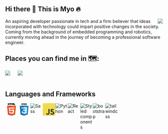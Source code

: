 ## Hi there 👋 This is Myo 🔥 

<img align='right' src='https://media1.tenor.com/images/9fb771fb621c29b0a2eae945b5ceeeb3/tenor.gif?itemid=19019116' />

An aspiring developer passionate in tech and a firm believer that ideas incorporated with technology could 
impart positive changes in the society. Coming from the background of embedded programming and robotics, currently moving ahead in the journey of becoming a professional software engineer.<br/>
## Places you can find me in 🗺: 
<a>
 <img align='left' width='40px' src='https://cdn2.iconfinder.com/data/icons/colorful-guache-social-media-logos-1/155/social-media_twitter-256.png' />
</a>
<a>
 <img align='left' width='40px' src='https://cdn4.iconfinder.com/data/icons/colorful-guache-social-media-logos-1/159/social-media_linkedin-256.png' />
</a>

<br/>
<br/>

## Languages and Frameworks
<img align="left" alt="HTML5" width="40px" src="https://raw.githubusercontent.com/github/explore/80688e429a7d4ef2fca1e82350fe8e3517d3494d/topics/html/html.png" />
<img align="left" alt="CSS3" width="40px" src="https://raw.githubusercontent.com/github/explore/80688e429a7d4ef2fca1e82350fe8e3517d3494d/topics/css/css.png" />
<img align="left" alt="Sass" width="40px" src="https://www.vectorlogo.zone/logos/sass-lang/sass-lang-icon.svg" />
<img align="left" alt="JS" width="40px" src="https://raw.githubusercontent.com/github/explore/80688e429a7d4ef2fca1e82350fe8e3517d3494d/topics/javascript/javascript.png" />
<img align="left" alt="Python" width="40px" src="https://www.vectorlogo.zone/logos/python/python-icon.svg" />
<img align="left" alt="React" width="40px" src="https://www.vectorlogo.zone/logos/reactjs/reactjs-icon.svg" />
<img align="left" alt="Styled components" width="40px" src="https://www.styled-components.com/atom.png" />
<img align="left" alt="bootstrap" width="40px" src="https://upload.wikimedia.org/wikipedia/commons/thumb/b/b2/Bootstrap_logo.svg/768px-Bootstrap_logo.svg.png" />
<img align="left" alt="tailwindcss" width="40px" src="https://pbs.twimg.com/profile_images/1278691829135876097/I4HKOLJw.png" />




<!--
**aungmcs/aungmcs** is a ✨ _special_ ✨ repository because its `README.md` (this file) appears on your GitHub profile.

Here are some ideas to get you started:

- 🔭 I’m currently working on ...
- 🌱 I’m currently learning ...
- 👯 I’m looking to collaborate on ...
- 🤔 I’m looking for help with ...
- 💬 Ask me about ...
- 📫 How to reach me: ...
- 😄 Pronouns: ...
- ⚡ Fun fact: ...
-->
 
